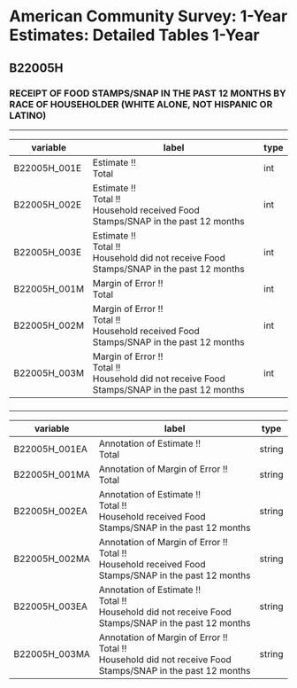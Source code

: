 # American Community Survey: 1-Year Estimates: Detailed Tables 1-Year

## B22005H

### RECEIPT OF FOOD STAMPS/SNAP IN THE PAST 12 MONTHS BY RACE OF HOUSEHOLDER (WHITE ALONE, NOT HISPANIC OR LATINO)

___

| variable | label | type |
| ----- | ----- | ----- |
| B22005H_001E | Estimate !!<br>Total | int |
| B22005H_002E | Estimate !!<br>Total !!<br>Household received Food Stamps/SNAP in the past 12 months | int |
| B22005H_003E | Estimate !!<br>Total !!<br>Household did not receive Food Stamps/SNAP in the past 12 months | int |
| B22005H_001M | Margin of Error !!<br>Total | int |
| B22005H_002M | Margin of Error !!<br>Total !!<br>Household received Food Stamps/SNAP in the past 12 months | int |
| B22005H_003M | Margin of Error !!<br>Total !!<br>Household did not receive Food Stamps/SNAP in the past 12 months | int |
### 

___

| variable | label | type |
| ----- | ----- | ----- |
| B22005H_001EA | Annotation of Estimate !!<br>Total | string |
| B22005H_001MA | Annotation of Margin of Error !!<br>Total | string |
| B22005H_002EA | Annotation of Estimate !!<br>Total !!<br>Household received Food Stamps/SNAP in the past 12 months | string |
| B22005H_002MA | Annotation of Margin of Error !!<br>Total !!<br>Household received Food Stamps/SNAP in the past 12 months | string |
| B22005H_003EA | Annotation of Estimate !!<br>Total !!<br>Household did not receive Food Stamps/SNAP in the past 12 months | string |
| B22005H_003MA | Annotation of Margin of Error !!<br>Total !!<br>Household did not receive Food Stamps/SNAP in the past 12 months | string |

